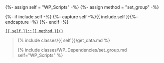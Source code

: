 {%- assign self = "WP_Scripts" -%}
{%- assign method = "set_group" -%}

{%- if include.self -%}
  {%- capture self -%}{{ include.self }}{%- endcapture -%}
{%- endif -%}

<p><code><a href="https://developer.wordpress.org/reference/classes/{{ self | downcase }}/{{ method | downcase }}/">{{ self }}::{{ method }}()</a></code></p>


<blockquote>

{% include classes/{{ self }}/get_data.md %}

{% include classes/WP_Dependencies/set_group.md self="WP_Scripts" %}

</blockquote>
